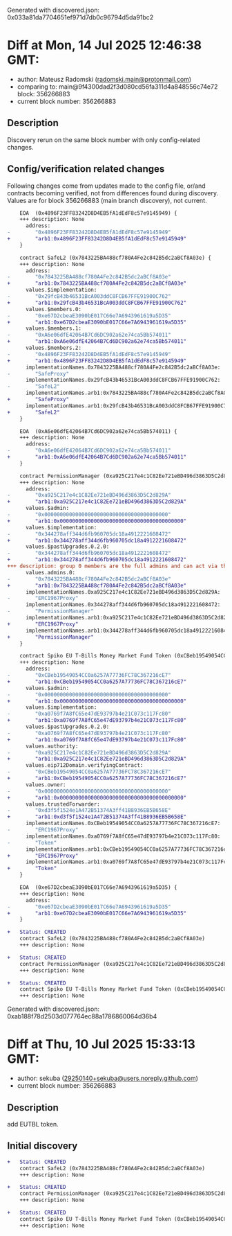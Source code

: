 Generated with discovered.json: 0x033a81da7704651ef971d7db0c96794d5da91bc2

# Diff at Mon, 14 Jul 2025 12:46:38 GMT:

- author: Mateusz Radomski (<radomski.main@protonmail.com>)
- comparing to: main@9f4300dad2f3d080cd56fa311d4a848556c74e72 block: 356266883
- current block number: 356266883

## Description

Discovery rerun on the same block number with only config-related changes.

## Config/verification related changes

Following changes come from updates made to the config file,
or/and contracts becoming verified, not from differences found during
discovery. Values are for block 356266883 (main branch discovery), not current.

```diff
    EOA  (0x4896F23FF83242D8D4EB5fA1dEdF8c57e9145949) {
    +++ description: None
      address:
-        "0x4896F23FF83242D8D4EB5fA1dEdF8c57e9145949"
+        "arb1:0x4896F23FF83242D8D4EB5fA1dEdF8c57e9145949"
    }
```

```diff
    contract SafeL2 (0x7843225BA488cf780A4Fe2c842B5dc2aBCf8A03e) {
    +++ description: None
      address:
-        "0x7843225BA488cf780A4Fe2c842B5dc2aBCf8A03e"
+        "arb1:0x7843225BA488cf780A4Fe2c842B5dc2aBCf8A03e"
      values.$implementation:
-        "0x29fcB43b46531BcA003ddC8FCB67FFE91900C762"
+        "arb1:0x29fcB43b46531BcA003ddC8FCB67FFE91900C762"
      values.$members.0:
-        "0xe67D2cbeaE3090bE017C66e7A6943961619a5D35"
+        "arb1:0xe67D2cbeaE3090bE017C66e7A6943961619a5D35"
      values.$members.1:
-        "0xA6e06dfE42064B7Cd6DC902a62e74ca5Bb574011"
+        "arb1:0xA6e06dfE42064B7Cd6DC902a62e74ca5Bb574011"
      values.$members.2:
-        "0x4896F23FF83242D8D4EB5fA1dEdF8c57e9145949"
+        "arb1:0x4896F23FF83242D8D4EB5fA1dEdF8c57e9145949"
      implementationNames.0x7843225BA488cf780A4Fe2c842B5dc2aBCf8A03e:
-        "SafeProxy"
      implementationNames.0x29fcB43b46531BcA003ddC8FCB67FFE91900C762:
-        "SafeL2"
      implementationNames.arb1:0x7843225BA488cf780A4Fe2c842B5dc2aBCf8A03e:
+        "SafeProxy"
      implementationNames.arb1:0x29fcB43b46531BcA003ddC8FCB67FFE91900C762:
+        "SafeL2"
    }
```

```diff
    EOA  (0xA6e06dfE42064B7Cd6DC902a62e74ca5Bb574011) {
    +++ description: None
      address:
-        "0xA6e06dfE42064B7Cd6DC902a62e74ca5Bb574011"
+        "arb1:0xA6e06dfE42064B7Cd6DC902a62e74ca5Bb574011"
    }
```

```diff
    contract PermissionManager (0xa925C217e4c1C82Ee721eBD496d3863D5C2d829A) {
    +++ description: None
      address:
-        "0xa925C217e4c1C82Ee721eBD496d3863D5C2d829A"
+        "arb1:0xa925C217e4c1C82Ee721eBD496d3863D5C2d829A"
      values.$admin:
-        "0x0000000000000000000000000000000000000000"
+        "arb1:0x0000000000000000000000000000000000000000"
      values.$implementation:
-        "0x344278aff344d6fb960705dc18a4912221608472"
+        "arb1:0x344278aff344d6fb960705dc18a4912221608472"
      values.$pastUpgrades.0.2.0:
-        "0x344278aff344d6fb960705dc18a4912221608472"
+        "arb1:0x344278aff344d6fb960705dc18a4912221608472"
+++ description: group 0 members are the full admins and can act via this contract. other groups are used as transfer whitelists for example.
      values.admins.0:
-        "0x7843225BA488cf780A4Fe2c842B5dc2aBCf8A03e"
+        "arb1:0x7843225BA488cf780A4Fe2c842B5dc2aBCf8A03e"
      implementationNames.0xa925C217e4c1C82Ee721eBD496d3863D5C2d829A:
-        "ERC1967Proxy"
      implementationNames.0x344278aff344d6fb960705dc18a4912221608472:
-        "PermissionManager"
      implementationNames.arb1:0xa925C217e4c1C82Ee721eBD496d3863D5C2d829A:
+        "ERC1967Proxy"
      implementationNames.arb1:0x344278aff344d6fb960705dc18a4912221608472:
+        "PermissionManager"
    }
```

```diff
    contract Spiko EU T-Bills Money Market Fund Token (0xCBeb19549054CC0a6257A77736FC78C367216cE7) {
    +++ description: None
      address:
-        "0xCBeb19549054CC0a6257A77736FC78C367216cE7"
+        "arb1:0xCBeb19549054CC0a6257A77736FC78C367216cE7"
      values.$admin:
-        "0x0000000000000000000000000000000000000000"
+        "arb1:0x0000000000000000000000000000000000000000"
      values.$implementation:
-        "0xa0769f7A8fC65e47dE93797b4e21C073c117Fc80"
+        "arb1:0xa0769f7A8fC65e47dE93797b4e21C073c117Fc80"
      values.$pastUpgrades.0.2.0:
-        "0xa0769f7A8fC65e47dE93797b4e21C073c117Fc80"
+        "arb1:0xa0769f7A8fC65e47dE93797b4e21C073c117Fc80"
      values.authority:
-        "0xa925C217e4c1C82Ee721eBD496d3863D5C2d829A"
+        "arb1:0xa925C217e4c1C82Ee721eBD496d3863D5C2d829A"
      values.eip712Domain.verifyingContract:
-        "0xCBeb19549054CC0a6257A77736FC78C367216cE7"
+        "arb1:0xCBeb19549054CC0a6257A77736FC78C367216cE7"
      values.owner:
-        "0x0000000000000000000000000000000000000000"
+        "arb1:0x0000000000000000000000000000000000000000"
      values.trustedForwarder:
-        "0xd3f5f1524e1A472B51374A3ff41B8936EB5B658E"
+        "arb1:0xd3f5f1524e1A472B51374A3ff41B8936EB5B658E"
      implementationNames.0xCBeb19549054CC0a6257A77736FC78C367216cE7:
-        "ERC1967Proxy"
      implementationNames.0xa0769f7A8fC65e47dE93797b4e21C073c117Fc80:
-        "Token"
      implementationNames.arb1:0xCBeb19549054CC0a6257A77736FC78C367216cE7:
+        "ERC1967Proxy"
      implementationNames.arb1:0xa0769f7A8fC65e47dE93797b4e21C073c117Fc80:
+        "Token"
    }
```

```diff
    EOA  (0xe67D2cbeaE3090bE017C66e7A6943961619a5D35) {
    +++ description: None
      address:
-        "0xe67D2cbeaE3090bE017C66e7A6943961619a5D35"
+        "arb1:0xe67D2cbeaE3090bE017C66e7A6943961619a5D35"
    }
```

```diff
+   Status: CREATED
    contract SafeL2 (0x7843225BA488cf780A4Fe2c842B5dc2aBCf8A03e)
    +++ description: None
```

```diff
+   Status: CREATED
    contract PermissionManager (0xa925C217e4c1C82Ee721eBD496d3863D5C2d829A)
    +++ description: None
```

```diff
+   Status: CREATED
    contract Spiko EU T-Bills Money Market Fund Token (0xCBeb19549054CC0a6257A77736FC78C367216cE7)
    +++ description: None
```

Generated with discovered.json: 0xab188f78d2503d077764ec88a1786860064d36b4

# Diff at Thu, 10 Jul 2025 15:33:13 GMT:

- author: sekuba (<29250140+sekuba@users.noreply.github.com>)
- current block number: 356266883

## Description

add EUTBL token.

## Initial discovery

```diff
+   Status: CREATED
    contract SafeL2 (0x7843225BA488cf780A4Fe2c842B5dc2aBCf8A03e)
    +++ description: None
```

```diff
+   Status: CREATED
    contract PermissionManager (0xa925C217e4c1C82Ee721eBD496d3863D5C2d829A)
    +++ description: None
```

```diff
+   Status: CREATED
    contract Spiko EU T-Bills Money Market Fund Token (0xCBeb19549054CC0a6257A77736FC78C367216cE7)
    +++ description: None
```
